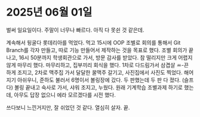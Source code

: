 # 2025년 06월 01일

벌써 일요일이다.
주말이 너무나 빠르다.
아직 다 못쉰 것 같은데.

계속해서 뒹굴다 롯데리아를 먹었다.
먹고 15시에 OOP 조별로 회의를 통해서 Git Branch를 각자 만들고, 따로 기능 만들어서 제작하는 것을 목표로 했다.
조별 회의가 끝나고, 16시 50분까지 학생회관으로 가서, 방문 감사를 받았다. 참 떨리지만 크게 어렵지 않게 마무리 했다.
마무리하고, 집부끼리 회식을 했다. 1차로 다드림가서 삼겹살 ㅆ-끈 하게 조지고, 2차로 맥주집 가서 달달한 꿀맥주 갈기고, 사진집에서 사진도 찍었다.
해어지기 아쉬우니, 준하도 불러서 6명이서 볼링장에 갔다.
두 판했는데 두 판 다 졌다. (슬프다)
볼링 끝내고 숙사로 가서, 샤워 조지고, 누웠다.
원래 기계학습 조별과제 하기로 했는데, 아무도 답장 없으니 에라 모르겠다를 시전 했다.

쓰다보니 느낀거지만, 잘 쉬었던 것 같다.
열심히 살자.
끝.